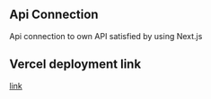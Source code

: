 ## Api Connection

Api connection to own API satisfied by using Next.js

## Vercel deployment link

[link](https://product-page-psi-seven.vercel.app/)
